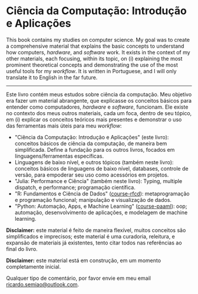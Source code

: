 # Ciência da Computação: Introdução e Aplicações

This book contains my studies on computer science. My goal was to create a comprehensive material that explains the basic concepts to understand how computers, _hardware_, and _software_ work. It exists in the context of my other materials, each focusing, within its topic, on (i) explaining the most prominent theoretical concepts and demonstrating the use of the most useful tools for my _workflow_. It is written in Portuguese, and I will only translate it to English in the far future.

---

Este livro contém meus estudos sobre ciência da computação. Meu objetivo era fazer um material abrangente, que explicasse os conceitos básicos para entender como computadores, _hardware_ e _software_, funcionam. Ele existe no contexto dos meus outros materiais, cada um foca, dentro de seu tópico, em (i) explicar os conceitos teóricos mais presentes e demonstrar o uso das ferramentas  mais úteis para meu _workflow_:

- "Ciência da Computação: Introdução e Aplicações" (este livro): conceitos básicos de ciência da computação, de maneira bem simplificada. Define a fundação para os outros livros, focados em linguagens/ferramentas específicas.
- Linguagens de baixo nível, e outros tópicos (também neste livro): conceitos básicos de linguagens de baixo nível, databases, controle de versão, para empoderar seu uso como acessórios em projetos.
- "Julia: Performance e Ciência" (também neste livro): Typing, multiple dispatch, e performance; programação científica.
- "R: Fundamentos e Ciência de Dados" ([course-rfcd](https://ricardo-semiao.github.io/course-rfcd/)): metaprogramação e programação funcional; manipulação e visualização de dados.
- "Python: Automação, Apps, e Machine Learning" ([course-paaml](https://ricardo-semiao.github.io/course-paaml/)): oop; automação, desenvolvimento de aplicações, e modelagem de machine learning.

**Disclaimer:** este material é feito de maneira flexível, muitos conceitos são simplificados e imprecisos; este material é uma curadoria, releitura, e expansão de materiais já existentes, tento citar todos nas referências ao final do livro.

**Disclaimer:** este material está em construção, em um momento completamente inicial.

Qualquer tipo de comentário, por favor envie em meu email [ricardo.semiao@outlook.com](mailto:ricardo.semiao@outlook.com).
